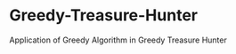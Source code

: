 Greedy-Treasure-Hunter
======================

Application of Greedy Algorithm in Greedy Treasure Hunter
